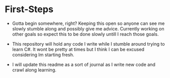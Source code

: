 # First-Steps
- Gotta begin somewhere, right? Keeping this open so anyone can see me slowly stumble along and possibly give me advice. Currently working on other goals so expect this to be done slowly untill I reach those goals.

- This repository will hold any code I write while I stumble around trying to learn C#. It wont be pretty at times but I think I can be excused considering Im starting fresh.
- I will update this readme as a sort of journal as I write new code and crawl along learning.
